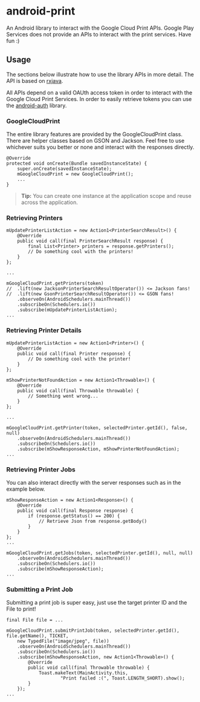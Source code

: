 android-print
============
An Android library to interact with the Google Cloud Print APIs. Google Play Services does not provide an APIs to interact with the print services. Have fun :)

Usage
---------

The sections below illustrate how to use the library APIs in more detail. The API is based on [rxjava][1].

All APIs depend on a valid OAUth access token in order to interact with the Google Cloud Print Services. In order to easily retrieve tokens you can use the [android-auth][2] library.

### GoogleCloudPrint

The entire library features are provided by the GoogleCloudPrint class. There are helper classes based on GSON and Jackson. Feel free to use whichever suits you better or none and interact with the responses directly.

```
@Override
protected void onCreate(Bundle savedInstanceState) {
    super.onCreate(savedInstanceState);
    mGoogleCloudPrint = new GoogleCloudPrint();
    ...
}
```

> **Tip:** You can create one instance at the application scope and reuse across the application.

### Retrieving Printers
```
mUpdatePrinterListAction = new Action1<PrinterSearchResult>() {
    @Override
    public void call(final PrinterSearchResult response) {
        final List<Printer> printers = response.getPrinters();
        // Do something cool with the printers!
    }
};
    
...

mGoogleCloudPrint.getPrinters(token)
//  .lift(new JacksonPrinterSearchResultOperator()) <= Jackson fans!
//  .lift(new GsonPrinterSearchResultOperator()) <= GSON fans!
    .observeOn(AndroidSchedulers.mainThread())
    .subscribeOn(Schedulers.io())
    .subscribe(mUpdatePrinterListAction);
...
```

### Retrieving Printer Details
```
mUpdatePrinterListAction = new Action1<Printer>() {
    @Override
    public void call(final Printer response) {
        // Do something cool with the printer!
    }
};

mShowPrinterNotFoundAction = new Action1<Throwable>() {
    @Override
    public void call(final Throwable throwable) {
        // Something went wrong...
    }
};
 
...

mGoogleCloudPrint.getPrinter(token, selectedPrinter.getId(), false, null)
    .observeOn(AndroidSchedulers.mainThread())
    .subscribeOn(Schedulers.io())
    .subscribe(mShowResponseAction, mShowPrinterNotFoundAction);
...
```

### Retrieving Printer Jobs

You can also interact directly with the server responses such as in the example below.

```
mShowResponseAction = new Action1<Response>() {
    @Override
    public void call(final Response response) {
        if (response.getStatus() == 200) {
            // Retrieve Json from response.getBody()
        }
    }
};
...

mGoogleCloudPrint.getJobs(token, selectedPrinter.getId(), null, null)
    .observeOn(AndroidSchedulers.mainThread())
    .subscribeOn(Schedulers.io())
    .subscribe(mShowResponseAction);
...
```

### Submitting a Print Job

Submitting a print job is super easy, just use the target printer ID and the File to print!

```
final File file = ...

mGoogleCloudPrint.submitPrintJob(token, selectedPrinter.getId(), file.getName(), TICKET,
    new TypedFile("image/jpeg", file))
    .observeOn(AndroidSchedulers.mainThread())
    .subscribeOn(Schedulers.io())
    .subscribe(mShowResponseAction, new Action1<Throwable>() {
        @Override
        public void call(final Throwable throwable) {
            Toast.makeText(MainActivity.this,
                    "Print failed :(", Toast.LENGTH_SHORT).show();
        }
    });
...
```


  [1]: https://github.com/Netflix/RxJava
  [2]: https://github.com/groundupworks/android-auth
